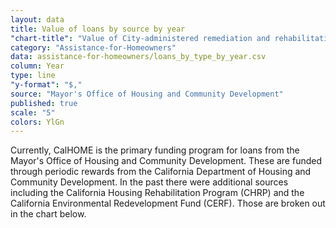 ```yaml
---
layout: data
title: Value of loans by source by year
"chart-title": "Value of City-administered remediation and rehabilitation loans by source by year, 2004-2014 Q2"
category: "Assistance-for-Homeowners"
data: assistance-for-homeowners/loans_by_type_by_year.csv
column: Year
type: line
"y-format": "$,"
source: "Mayor's Office of Housing and Community Development"
published: true
scale: "5"
colors: YlGn
---
```

Currently, CalHOME is the primary funding program for loans from the Mayor's Office of Housing and Community Development. These are funded through periodic rewards from the California Department of Housing and Community Development. In the past there were additional sources including the California Housing Rehabilitation Program (CHRP) and the California Environmental Redevelopment Fund (CERF). Those are broken out in the chart below.